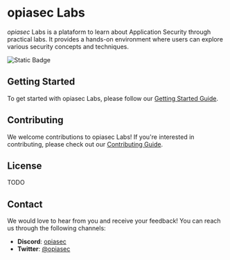 # opiasec Labs
*opiasec* Labs is a plataform to learn about Application Security through practical labs. It provides a hands-on environment where users can explore various security concepts and techniques.

![Static Badge](https://img.shields.io/badge/status-development-blue)

##  Getting Started

To get started with opiasec Labs, please follow our [Getting Started Guide](https://docs.opiasec.com/docs/labs/getting-started/).

##  Contributing
We welcome contributions to opiasec Labs! If you're interested in contributing, please check out our [Contributing Guide](https://docs.opiasec.com/docs/governance/CONTRIBUTING).

## License
TODO

## Contact
We would love to hear from you and receive your feedback! You can reach us through the following channels:
- **Discord**: [opiasec](https://discord.gg/hXdwCW7e87)
- **Twitter**: [@opiasec](https://twitter.com/opiasec)